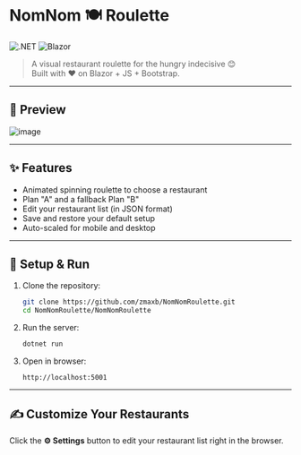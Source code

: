 # NomNom 🍽️ Roulette

![.NET](https://img.shields.io/badge/.NET-9.0-blue?logo=dotnet&logoColor=white)
![Blazor](https://img.shields.io/badge/Blazor-Server-purple?logo=blazor)

> A visual restaurant roulette for the hungry indecisive 😊  
> Built with ❤️ on Blazor + JS + Bootstrap.

---
## 👀 Preview

![image](https://github.com/user-attachments/assets/6af893f7-b336-4b87-aeec-0a7173755b8d)

---

## ✨ Features

- Animated spinning roulette to choose a restaurant
- Plan "A" and a fallback Plan "B"
- Edit your restaurant list (in JSON format)
- Save and restore your default setup
- Auto-scaled for mobile and desktop

---

## 🚀 Setup & Run

1. Clone the repository:
    ```bash
    git clone https://github.com/zmaxb/NomNomRoulette.git
    cd NomNomRoulette/NomNomRoulette
    ```

2. Run the server:
    ```bash
    dotnet run
    ```

3. Open in browser:
    ```
    http://localhost:5001
    ```
---

## ✍️ Customize Your Restaurants

Click the **⚙️ Settings** button to edit your restaurant list right in the browser.

<!-- M❤️S -->
